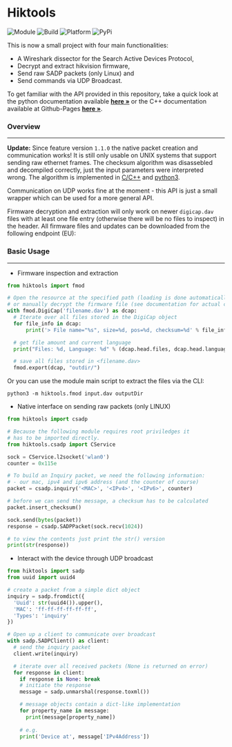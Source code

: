 # Hiktools

![Module](https://img.shields.io:/static/v1?label=Module&message=hiktools&color=9cf)
![Build](https://img.shields.io:/static/v1?label=Python&message=>=3.5&color=green)
![Platform](https://img.shields.io:/static/v1?label=Platforms&message=Linux|Windows&color=yellowgreen)
![PyPi](https://img.shields.io:/static/v1?label=PyPi&message=1.2.1&color=green)

This is now a small project with four main functionalities: 

* A Wireshark dissector for the Search Active Devices Protocol,
* Decrypt and extract hikvision firmware, 
* Send raw SADP packets (only Linux) and 
* Send commands via UDP Broadcast. 

To get familiar with the API provided in this repository, take a quick look at the python documentation available **[here »](https://hiktools.readthedocs.io/)** or the 
C++ documentation available at Github-Pages **[here »](https://matrixeditor.github.io/hiktools/docs/html/d3/dcc/md__r_e_a_d_m_e.html)**.

### Overview
---
**Update:** Since feature version `1.1.0` the native packet creation and communication works! It is still only usable on UNIX systems that support sending raw ethernet frames. The checksum algorithm was disassebled and decompiled correctly, just the input parameters were interpreted wrong. The algorithm is implemented in [C/C++](/cpp/checksum.h) and [python3](/hiktools/csadp/checksum.py).

Communication on UDP works fine at the moment - this API is just a small wrapper which can be used for a more general API. 

Firmware decryption and extraction will only work on newer `digicap.dav` files with at least one file entry (otherwise there will be no files to inspect) in the header. All firmware files and updates can be downloaded from the following endpoint (EU):

### Basic Usage
---

- Firmware inspection and extraction

```python
from hiktools import fmod

# Open the resource at the specified path (loading is done automatically)
# or manually decrypt the firmware file (see documentation for actual code).
with fmod.DigiCap('filename.dav') as dcap:
  # Iterate over all files stored in the DigiCap object
  for file_info in dcap:
      print('> File name="%s", size=%d, pos=%d, checksum=%d' % file_info)

  # get file amount and current language
  print("Files: %d, Language: %d" % (dcap.head.files, dcap.head.language))

  # save all files stored in <filename.dav>
  fmod.export(dcap, "outdir/")
```

Or you can use the module main script to extract the files via the CLI:
```console
python3 -m hiktools.fmod input.dav outputDir
```

- Native interface on sending raw packets (only LINUX)
```python
from hiktools import csadp

# Because the following module requires root priviledges it 
# has to be imported directly.
from hiktools.csadp import CService

sock = CService.l2socket('wlan0')
counter = 0x115e

# To build an Inquiry packet, we need the following information:
# - our mac, ipv4 and ipv6 address (and the counter of course)
packet = csadp.inquiry('<MAC>', '<IPv4>', '<IPv6>', counter)

# before we can send the message, a checksum has to be calculated
packet.insert_checksum()

sock.send(bytes(packet))
response = csadp.SADPPacket(sock.recv(1024))

# to view the contents just print the str() version
print(str(response))
```

- Interact with the device through UDP broadcast
```python
from hiktools import sadp
from uuid import uuid4

# create a packet from a simple dict object
inquiry = sadp.fromdict({
  'Uuid': str(uuid4()).upper(),
  'MAC': 'ff-ff-ff-ff-ff-ff',
  'Types': 'inquiry'
})

# Open up a client to communicate over broadcast
with sadp.SADPClient() as client:
  # send the inquiry packet
  client.write(inquiry)

  # iterate over all received packets (None is returned on error)
  for response in client:
    if response is None: break
    # initiate the response
    message = sadp.unmarshal(response.toxml())

    # message objects contain a dict-like implementation
    for property_name in message:
      print(message[property_name]) 
    
    # e.g.
    print('Device at', message['IPv4Address'])
```
